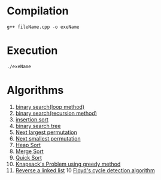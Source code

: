 
# Compilation
```
g++ fileName.cpp -o exeName
```
# Execution
```
./exeName
```
# Algorithms
1. [binary search(loop method)](binary_search_loop.cpp)
2. [binary search(recursion method)](binary_search_recursion.cpp)
3. [insertion sort](insertion_sort.cpp)
4. [binary search tree](bst.cpp)
3. [Next largest permutation](nextLargestPermutation.cpp)
4. [Next smallest permutation](nextSmallestPermutation.cpp)
5. [Heap Sort](heapSort.cpp)
6. [Merge Sort](mergeSort.cpp)
7. [Quick Sort](quickSort.cpp)
8. [Knapsack's Problem using greedy method](knapsackProblem_GreedyMethod.cpp)
9. [Reverse a linked list](reverseLinkedList.cpp)
10 [Floyd's cycle detection algorithm](floyds-cycle-finding-algo.cpp)